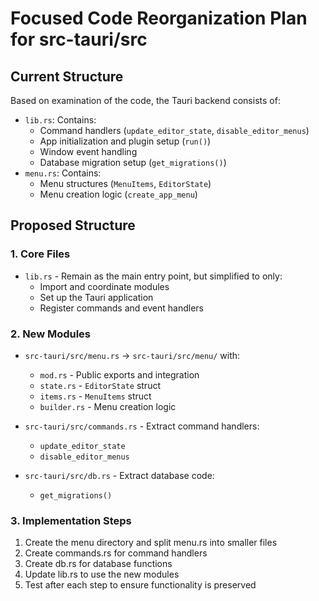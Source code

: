 # Focused Code Reorganization Plan for src-tauri/src

## Current Structure

Based on examination of the code, the Tauri backend consists of:

- `lib.rs`: Contains:
  - Command handlers (`update_editor_state`, `disable_editor_menus`)
  - App initialization and plugin setup (`run()`)
  - Window event handling
  - Database migration setup (`get_migrations()`)
- `menu.rs`: Contains:
  - Menu structures (`MenuItems`, `EditorState`)
  - Menu creation logic (`create_app_menu`)

## Proposed Structure

### 1. Core Files

- `lib.rs` - Remain as the main entry point, but simplified to only:
  - Import and coordinate modules
  - Set up the Tauri application
  - Register commands and event handlers

### 2. New Modules

- `src-tauri/src/menu.rs` → `src-tauri/src/menu/` with:

  - `mod.rs` - Public exports and integration
  - `state.rs` - `EditorState` struct
  - `items.rs` - `MenuItems` struct
  - `builder.rs` - Menu creation logic

- `src-tauri/src/commands.rs` - Extract command handlers:

  - `update_editor_state`
  - `disable_editor_menus`

- `src-tauri/src/db.rs` - Extract database code:
  - `get_migrations()`

### 3. Implementation Steps

1. Create the menu directory and split menu.rs into smaller files
2. Create commands.rs for command handlers
3. Create db.rs for database functions
4. Update lib.rs to use the new modules
5. Test after each step to ensure functionality is preserved

